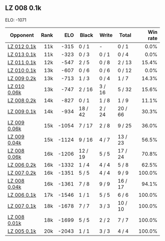 ## LZ 008 0.1k ##

ELO: -1071

Opponent | Rank | ELO | Black | Write | Total | Win rate
---------|-----:|----:|-------|-------|-------|-------:
[LZ 012 0.1k](LZ%20012%200.1k.md) | 11k | -315 | 0 / 1 | - | 0 / 1 | 0.0%
[LZ 013 0.1k](LZ%20013%200.1k.md) | 11k | -323 | 0 / 3 | 0 / 1 | 0 / 4 | 0.0%
[LZ 011 0.1k](LZ%20011%200.1k.md) | 12k | -547 | 2 / 5 | 0 / 8 | 2 / 13 | 15.4%
[LZ 010 0.1k](LZ%20010%200.1k.md) | 13k | -607 | 0 / 6 | 0 / 6 | 0 / 12 | 0.0%
[LZ 009 0.2k](LZ%20009%200.2k.md) | 13k | -713 | 1 / 3 | 0 / 4 | 1 / 7 | 14.3%
[LZ 010 0.06k](LZ%20010%200.06k.md) | 13k | -747 | 2 / 16 | 3 / 16 | 5 / 32 | 15.6%
[LZ 008 0.2k](LZ%20008%200.2k.md) | 14k | -827 | 0 / 1 | 1 / 8 | 1 / 9 | 11.1%
[LZ 009 0.1k](LZ%20009%200.1k.md) | 14k | -934 | 18 / 42 | 2 / 24 | 20 / 66 | 30.3%
[LZ 009 0.06k](LZ%20009%200.06k.md) | 15k | -1054 | 7 / 17 | 2 / 8 | 9 / 25 | 36.0%
[LZ 009 0.04k](LZ%20009%200.04k.md) | 15k | -1124 | 9 / 16 | 4 / 7 | 13 / 23 | 56.5%
[LZ 008 0.06k](LZ%20008%200.06k.md) | 16k | -1206 | 12 / 19 | 5 / 5 | 17 / 24 | 70.8%
[LZ 006 0.2k](LZ%20006%200.2k.md) | 16k | -1332 | 1 / 4 | 4 / 4 | 5 / 8 | 62.5%
[LZ 007 0.2k](LZ%20007%200.2k.md) | 16k | -1351 | 5 / 5 | 4 / 4 | 9 / 9 | 100.0%
[LZ 008 0.04k](LZ%20008%200.04k.md) | 16k | -1361 | 7 / 8 | 9 / 9 | 16 / 17 | 94.1%
[LZ 006 0.1k](LZ%20006%200.1k.md) | 17k | -1546 | 1 / 1 | 5 / 5 | 6 / 6 | 100.0%
[LZ 007 0.1k](LZ%20007%200.1k.md) | 18k | -1678 | 7 / 7 | 3 / 3 | 10 / 10 | 100.0%
[LZ 008 0.01k](LZ%20008%200.01k.md) | 18k | -1699 | 5 / 5 | 2 / 2 | 7 / 7 | 100.0%
[LZ 005 0.1k](LZ%20005%200.1k.md) | 20k | -2043 | 1 / 1 | 3 / 3 | 4 / 4 | 100.0%
